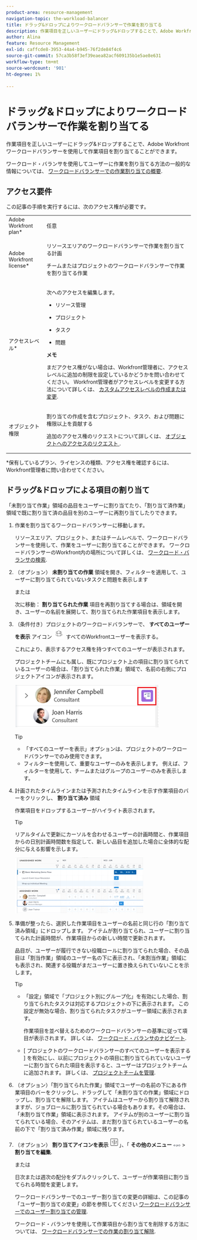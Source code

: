 ```yaml
---
product-area: resource-management
navigation-topic: the-workload-balancer
title: ドラッグ&ドロップによりワークロードバランサーで作業を割り当てる
description: 作業項目を正しいユーザーにドラッグ&ドロップすることで、Adobe Workfrontワークロードバランサーを使用して作業項目を割り当てることができます。
author: Alina
feature: Resource Management
exl-id: caffcde8-3953-44a4-b945-76f2de84f4c6
source-git-commit: 57ca3b58f3ef39eaea82acf609135b1e5ae8e631
workflow-type: tm+mt
source-wordcount: '901'
ht-degree: 1%

---
```


# ドラッグ&amp;ドロップによりワークロードバランサーで作業を割り当てる

<!--remove production and preview preferences at release-->

作業項目を正しいユーザーにドラッグ&amp;ドロップすることで、Adobe Workfrontワークロードバランサーを使用して作業項目を割り当てることができます。

ワークロード・バランサを使用してユーザーに作業を割り当てる方法の一般的な情報については、 [ワークロードバランサーでの作業割り当ての概要](../../resource-mgmt/workload-balancer/assign-work-in-workload-balancer.md).

## アクセス要件

この記事の手順を実行するには、次のアクセス権が必要です。

<table style="table-layout:auto"> 
 <col> 
 <col> 
 <tbody> 
  <tr> 
   <td role="rowheader">Adobe Workfront plan*</td> 
   <td> <p>任意 </p> </td> 
  </tr> 
  <tr> 
   <td role="rowheader">Adobe Workfront license*</td> 
   <td> <p>リソースエリアのワークロードバランサーで作業を割り当てる計画</p>
   <p>チームまたはプロジェクトのワークロードバランサーで作業を割り当てる作業</p>
 </td> 
  </tr> 
  <tr> 
   <td role="rowheader">アクセスレベル*</td> 
   <td> <p>次へのアクセスを編集します。</p> 
    <ul> 
     <li> <p>リソース管理</p> </li> 
     <li> <p>プロジェクト</p> </li> 
     <li> <p>タスク</p> </li> 
     <li> <p>問題</p> </li> 
    </ul> <p><b>メモ</b>

まだアクセス権がない場合は、Workfront管理者に、アクセスレベルに追加の制限を設定しているかどうかを問い合わせてください。 Workfront管理者がアクセスレベルを変更する方法について詳しくは、 <a href="../../administration-and-setup/add-users/configure-and-grant-access/create-modify-access-levels.md" class="MCXref xref">カスタムアクセスレベルの作成または変更</a>.</p> </td>
</tr> 
  <tr> 
   <td role="rowheader">オブジェクト権限</td> 
   <td> <p>割り当ての作成を含むプロジェクト、タスク、および問題に権限以上を貢献する</p> <p>追加のアクセス権のリクエストについて詳しくは、 <a href="../../workfront-basics/grant-and-request-access-to-objects/request-access.md" class="MCXref xref">オブジェクトへのアクセスのリクエスト </a>.</p> </td> 
  </tr> 
 </tbody> 
</table>

&#42;保有しているプラン、ライセンスの種類、アクセス権を確認するには、Workfront管理者に問い合わせてください。

## ドラッグ&amp;ドロップによる項目の割り当て

「未割り当て作業」領域の品目をユーザーに割り当てたり、「割り当て済作業」領域で既に割り当て済の品目を別のユーザーに再割り当てしたりできます。

1. 作業を割り当てるワークロードバランサーに移動します。

   リソースエリア、プロジェクト、またはチームレベルで、ワークロードバランサーを使用して、作業をユーザーに割り当てることができます。 ワークロードバランサーのWorkfront内の場所について詳しくは、 [ワークロード・バランサの検索](../../resource-mgmt/workload-balancer/locate-workload-balancer.md).

1. （オプション） **未割り当ての作業** 領域を開き、フィルターを適用して、ユーザーに割り当てられていないタスクと問題を表示します

   または

   次に移動： **割り当てられた作業** 項目を再割り当てする場合は、領域を開き、ユーザーの名前を展開して、割り当てられた作業項目を表示します。

1. （条件付き）プロジェクトのワークロードバランサーで、 **すべてのユーザーを表示** アイコン ![](assets/show-all-users-icon-project-workload-balancer.png) すべてのWorkfrontユーザーを表示する。

   これにより、表示するアクセス権を持つすべてのユーザーが表示されます。

   プロジェクトチームにも属し、既にプロジェクト上の項目に割り当てられているユーザーの場合は、「割り当てられた作業」領域で、名前の右側にプロジェクトアイコンが表示されます。

   ![](assets/user-on-the-project-indicator-highlighted-project-workload-balancer.png)


   >[!TIP]
   >
   >* 「すべてのユーザーを表示」オプションは、プロジェクトのワークロードバランサーでのみ使用できます。
   >* フィルターを使用して、重要なユーザーのみを表示します。 例えば、フィルターを使用して、チームまたはグループのユーザーのみを表示します。




1. 計画されたタイムラインまたは予測されたタイムラインを示す作業項目のバーをクリックし、 **割り当て済み** 領域

   作業項目をドロップするユーザーがハイライト表示されます。

   >[!TIP]
   >
   >リアルタイムで更新にカーソルを合わせるユーザーの計画時間と、作業項目からの日別計画時間数を指定して、新しい品目を追加した場合に全体的な配分に与える影響を示します。

   ![](assets/drag-drop-item-from-unassigned-to-assigned-wb-nwe-350x152.png)

1. 準備が整ったら、選択した作業項目をユーザーの名前と同じ行の「割り当て済み領域」にドロップします。 アイテムが割り当てられ、ユーザーに割り当てられた計画時間が、作業項目からの新しい時間で更新されます。

   品目が、ユーザーが履行できない役職ロールに割り当てられた場合、その品目は「割当作業」領域のユーザー名の下に表示され、「未割当作業」領域にも表示され、関連する役職がまだユーザーに置き換えられていないことを示します。

   >[!TIP]
   >
   >* 「設定」領域で「プロジェクト別にグループ化」を有効にした場合、割り当てられたタスクは対応するプロジェクトの下に表示されます。 この設定が無効な場合、割り当てられたタスクがユーザー領域に表示されます。
      >
      >
      >     作業項目を並べ替えるためのワークロードバランサーの基準に従って項目が表示されます。 詳しくは、 [ワークロード・バランサのナビゲート](../../resource-mgmt/workload-balancer/navigate-the-workload-balancer.md).
   >
   >
   >* [ プロジェクトのワークロードバランサーのすべてのユーザーを表示する ] を有効にし、以前にプロジェクトの項目に割り当てられていないユーザーに割り当てられた項目を表示すると、ユーザーはプロジェクトチームに追加されます。 詳しくは、 [プロジェクトチームを管理](../../manage-work/projects/planning-a-project/manage-project-team.md).



1. （オプション）「割り当てられた作業」領域でユーザーの名前の下にある作業項目のバーをクリックし、ドラッグして「未割り当ての作業」領域にドロップし、割り当てを解除します。 アイテムはユーザーから割り当て解除されますが、ジョブロールに割り当てられている場合もあります。その場合は、「未割り当て作業」領域に表示されます。 アイテムが別のユーザーに割り当てられている場合、そのアイテムは、まだ割り当てられているユーザーの名前の下で「割り当て済み作業」領域に残ります。
1. （オプション） **割り当てアイコンを表示** ![](assets/show-allocations-icon-small.png)」、「 **その他のメニュー** ![](assets/qs-more-menu.png) > **割り当てを編集**.

   <!--
   (make sure these are still called this, and that the icon has not changed)
   -->
   または

   日次または週次の配分をダブルクリックして、ユーザーが作業項目に割り当てられる時間を変更します。

   ワークロードバランサーでのユーザー割り当ての変更の詳細は、この記事の「ユーザー割り当ての変更」の節を参照してください [ワークロードバランサーでのユーザー割り当ての管理](../../resource-mgmt/workload-balancer/manage-user-allocations-workload-balancer.md).

   ワークロード・バランサを使用して作業項目から割り当てを削除する方法については、 [ワークロードバランサーでの作業の割り当て解除](../../resource-mgmt/workload-balancer/unassign-work-in-workload-balancer.md).


